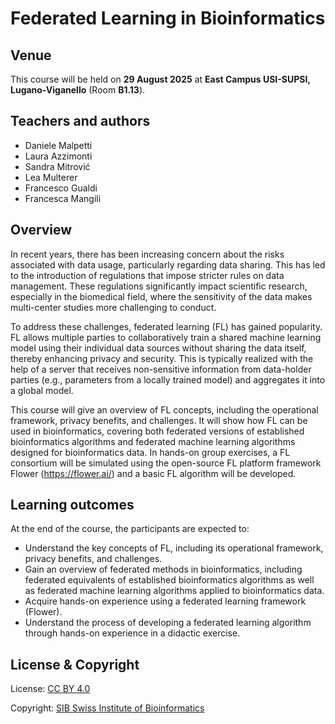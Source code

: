 # Federated Learning in Bioinformatics

## Venue
This course will be held on **29 August 2025** at **East Campus USI-SUPSI, Lugano-Viganello** (Room **B1.13**).

## Teachers and authors

* Daniele Malpetti
* Laura Azzimonti
* Sandra Mitrović
* Lea Multerer
* Francesco Gualdi
* Francesca Mangili

## Overview
In recent years, there has been increasing concern about the risks associated with data usage, particularly regarding data sharing.
This has led to the introduction of regulations that impose stricter rules on data management.
These regulations significantly impact scientific research, especially in the biomedical field, where the sensitivity of the
data makes multi-center studies more challenging to conduct.

To address these challenges, federated learning (FL) has gained popularity. FL allows multiple parties to collaboratively
train a shared machine learning model using their individual data sources without sharing the data itself, thereby enhancing privacy and security.
This is typically realized with the help of a server that receives non-sensitive information from data-holder parties 
(e.g., parameters from a locally trained model) and aggregates it into a global model.

This course will give an overview of FL concepts, including the operational framework, privacy benefits, and challenges.
It will show how FL can be used in bioinformatics, covering both federated versions of established bioinformatics algorithms
and federated machine learning algorithms designed for bioinformatics data. In hands-on group exercises, a FL consortium
will be simulated using the open-source FL platform framework Flower (https://flower.ai/) and a basic FL algorithm will be developed.

## Learning outcomes

At the end of the course, the participants are expected to:

* Understand the key concepts of FL, including its operational framework, privacy benefits, and challenges.
* Gain an overview of federated methods in bioinformatics, including federated equivalents of established bioinformatics algorithms as well as federated machine learning algorithms applied to bioinformatics data.
* Acquire hands-on experience using a federated learning framework (Flower).
* Understand the process of developing a federated learning algorithm through hands-on experience in a didactic exercise.

## License & Copyright

License: [CC BY 4.0](https://github.com/sib-swiss/federated-learning-training/blob/main/LICENCE)

Copyright: [SIB Swiss Institute of Bioinformatics](https://www.sib.swiss/)